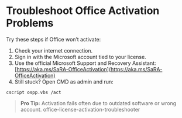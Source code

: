 # Troubleshoot Office Activation Problems
Try these steps if Office won’t activate:
1. Check your internet connection.
2. Sign in with the Microsoft account tied to your license.
3. Use the official Microsoft Support and Recovery Assistant:
[https://aka.ms/SaRA-OfficeActivation](https://aka.ms/SaRA-OfficeActivation)
4. Still stuck? Open CMD as admin and run:
```
cscript ospp.vbs /act
```
> **Pro Tip:** Activation fails often due to outdated software or wrong account.
office-license-activation-troubleshooter
